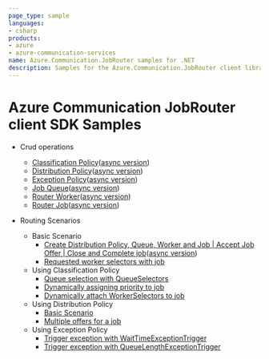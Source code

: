 ```yaml
---
page_type: sample
languages:
- csharp
products:
- azure
- azure-communication-services
name: Azure.Communication.JobRouter samples for .NET
description: Samples for the Azure.Communication.JobRouter client library
---
```


# Azure Communication JobRouter client SDK Samples

- Crud operations
  - [Classification Policy][classificationPolicyCrudOps]([async version][classificationPolicyCrudOpsAsync])
  - [Distribution Policy][distributionPolicyCrudOps]([async version][distributionPolicyCrudOpsAsync])
  - [Exception Policy][exceptionPolicyCrudOps]([async version][exceptionPolicyCrudOpsAsync])
  - [Job Queue][jobQueueCrudOps]([async version][jobQueueCrudOpsAsync])
  - [Router Worker][routerWorkerCrudOps]([async version][routerWorkerCrudOpsAsync])
  - [Router Job][routerJobCrudOps]([async version][routerJobCrudOpsAsync])

- Routing Scenarios
  - Basic Scenario
    - [Create Distribution Policy, Queue, Worker and Job | Accept Job Offer | Close and Complete job][basicScenario]([async version][basicScenarioAsync])
    - [Requested worker selectors with job][requestedWorkerSelectorWithJobAsync]
  - Using Classification Policy
    - [Queue selection with QueueSelectors][queueSelectionWithClassificationPolicyAsync]
    - [Dynamically assigning priority to job][prioritizationWithClassificationPolicyAsync]
    - [Dynamically attach WorkerSelectors to job][attachedWorkerSelectorWithClassificationPolicyAsync]
  - Using Distribution Policy
    - [Basic Scenario][distributingOffersSimpleAsync]
    - [Multiple offers for a job][distributingOffersAdvancedAsync]
  - Using Exception Policy
    - [Trigger exception with WaitTimeExceptionTrigger][waitTimeExceptionTriggerAsync]
    - [Trigger exception with QueueLengthExceptionTrigger][queueLengthExceptionTriggerAsync]

<!-- LINKS -->
[classificationPolicyCrudOps]: https://github.com/Azure/azure-sdk-for-net/tree/main/sdk/communication/Azure.Communication.JobRouter/samples/ClassificationPolicyCrud.md
[classificationPolicyCrudOpsAsync]: https://github.com/Azure/azure-sdk-for-net/tree/main/sdk/communication/Azure.Communication.JobRouter/samples/ClassificationPolicyCrudAsync.md
[distributionPolicyCrudOps]: https://github.com/Azure/azure-sdk-for-net/tree/main/sdk/communication/Azure.Communication.JobRouter/samples/DistributionPolicyCrud.md
[distributionPolicyCrudOpsAsync]: https://github.com/Azure/azure-sdk-for-net/tree/main/sdk/communication/Azure.Communication.JobRouter/samples/DistributionPolicyCrudAsync.md
[exceptionPolicyCrudOps]: https://github.com/Azure/azure-sdk-for-net/tree/main/sdk/communication/Azure.Communication.JobRouter/samples/ExceptionPolicyCrud.md
[exceptionPolicyCrudOpsAsync]: https://github.com/Azure/azure-sdk-for-net/tree/main/sdk/communication/Azure.Communication.JobRouter/samples/ExceptionPolicyCrudAsync.md
[jobQueueCrudOps]: https://github.com/Azure/azure-sdk-for-net/tree/main/sdk/communication/Azure.Communication.JobRouter/samples/JobQueueCrud.md
[jobQueueCrudOpsAsync]: https://github.com/Azure/azure-sdk-for-net/tree/main/sdk/communication/Azure.Communication.JobRouter/samples/JobQueueCrudAsync.md
[routerWorkerCrudOps]: https://github.com/Azure/azure-sdk-for-net/tree/main/sdk/communication/Azure.Communication.JobRouter/samples/RouterWorkerCrud.md
[routerWorkerCrudOpsAsync]: https://github.com/Azure/azure-sdk-for-net/tree/main/sdk/communication/Azure.Communication.JobRouter/samples/RouterWorkerCrudAsync.md
[routerJobCrudOps]: https://github.com/Azure/azure-sdk-for-net/tree/main/sdk/communication/Azure.Communication.JobRouter/samples/RouterJobCrud.md
[routerJobCrudOpsAsync]: https://github.com/Azure/azure-sdk-for-net/tree/main/sdk/communication/Azure.Communication.JobRouter/samples/RouterJobCrudAsync.md
[basicScenario]: https://github.com/Azure/azure-sdk-for-net/tree/main/sdk/communication/Azure.Communication.JobRouter/samples/Sample1_HelloWorld.md
[basicScenarioAsync]: https://github.com/Azure/azure-sdk-for-net/tree/main/sdk/communication/Azure.Communication.JobRouter/samples/Sample1_HelloWorldAsync.md
[requestedWorkerSelectorWithJobAsync]: https://github.com/Azure/azure-sdk-for-net/tree/main/sdk/communication/Azure.Communication.JobRouter/samples/Sample1_RequestedWorkerSelectorAsync.md
[queueSelectionWithClassificationPolicyAsync]: https://github.com/Azure/azure-sdk-for-net/tree/main/sdk/communication/Azure.Communication.JobRouter/samples/Sample2_ClassificationWithQueueSelectorAsync.md
[prioritizationWithClassificationPolicyAsync]: https://github.com/Azure/azure-sdk-for-net/tree/main/sdk/communication/Azure.Communication.JobRouter/samples/Sample2_ClassificationWithPriorityRuleAsync.md
[attachedWorkerSelectorWithClassificationPolicyAsync]: https://github.com/Azure/azure-sdk-for-net/tree/main/sdk/communication/Azure.Communication.JobRouter/samples/Sample2_ClassificationWithWorkerSelectorAsync.md
[distributingOffersSimpleAsync]: https://github.com/Azure/azure-sdk-for-net/tree/main/sdk/communication/Azure.Communication.JobRouter/samples/Sample3_SimpleDistributionAsync.md
[distributingOffersAdvancedAsync]: https://github.com/Azure/azure-sdk-for-net/tree/main/sdk/communication/Azure.Communication.JobRouter/samples/Sample3_AdvancedDistributionAsync.md
[waitTimeExceptionTriggerAsync]: https://github.com/Azure/azure-sdk-for-net/tree/main/sdk/communication/Azure.Communication.JobRouter/samples/Sample4_WaitTimeExceptionAsync.md
[queueLengthExceptionTriggerAsync]: https://github.com/Azure/azure-sdk-for-net/tree/main/sdk/communication/Azure.Communication.JobRouter/samples/Sample4_QueueLengthExceptionTriggerAsync.md